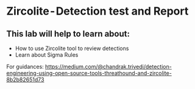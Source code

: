 # Zircolite - Detection test and Report

## This lab will help to learn about:
* How to use Zircolite tool to review detections
* Learn about Sigma Rules

For guidances: https://medium.com/@chandrak.trivedi/detection-engineering-using-open-source-tools-threathound-and-zircolite-8b2b82651d73 
